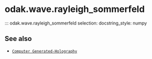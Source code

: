 # odak.wave.rayleigh_sommerfeld

::: odak.wave.rayleigh_sommerfeld
    selection:
        docstring_style: numpy

## See also

* [`Computer Generated-Holography`](../../cgh.md)
